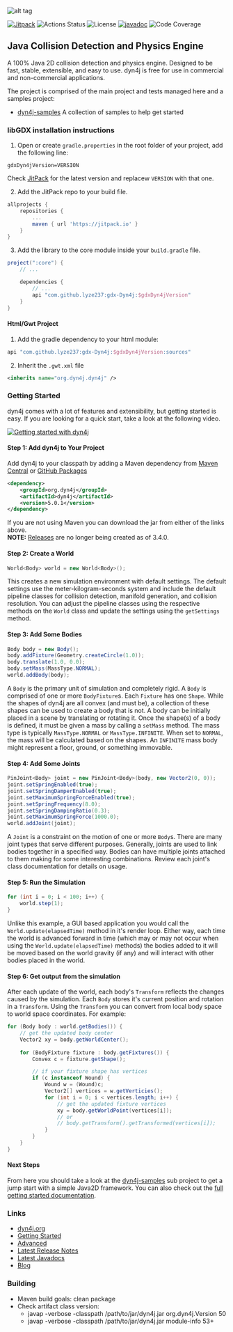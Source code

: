 ![alt tag](https://github.com/dyn4j/dyn4j/blob/master/dyn4j.png)

[![Jitpack](https://jitpack.io/v/lyze237/gdx-Dyn4j.svg)](https://jitpack.io/#lyze237/gdx-Dyn4j)
![Actions Status](https://github.com/dyn4j/dyn4j/workflows/Maven%20CI/badge.svg)
![License](https://img.shields.io/github/license/dyn4j/dyn4j)
[![javadoc](https://javadoc.io/badge2/org.dyn4j/dyn4j/javadoc.svg?kill_cache=1)](https://javadoc.io/doc/org.dyn4j/dyn4j)
![Code Coverage](https://img.shields.io/badge/coverage-96.7%25-brightgreen)

## Java Collision Detection and Physics Engine

A 100% Java 2D collision detection and physics engine.  Designed to be fast, stable, extensible, and easy to use.  dyn4j is free for use in commercial and non-commercial applications.

The project is comprised of the main project and tests managed here and a samples project:
- [dyn4j-samples](https://github.com/dyn4j/dyn4j-samples) A collection of samples to help get started

### libGDX installation instructions

1. Open or create `gradle.properties` in the root folder of your project, add the following line:
```properties
gdxDyn4jVersion=VERSION
```
Check [JitPack](https://jitpack.io/#lyze237/gdx-Dyn4j) for the latest version and replacew `VERSION` with that one.


2. Add the JitPack repo to your build file.
```gradle
allprojects {
    repositories {
        ...
        maven { url 'https://jitpack.io' }
    }
}
```


3. Add the library to the core module inside your `build.gradle` file.
```gradle
project(":core") {
    // ...

    dependencies {
        // ...
        api "com.github.lyze237:gdx-Dyn4j:$gdxDyn4jVersion"
    }
}
```


#### Html/Gwt Project

1. Add the gradle dependency to your html module:
```gradle
api "com.github.lyze237:gdx-Dyn4j:$gdxDyn4jVersion:sources"
```

2. Inherit the `.gwt.xml` file
```xml
<inherits name="org.dyn4j.dyn4j" />
```

### Getting Started
dyn4j comes with a lot of features and extensibility, but getting started is easy.  If you are looking for a quick start, take a look at the following video.

[![Getting started with dyn4j](https://img.youtube.com/vi/OqOcT8z-m_w/0.jpg)](https://www.youtube.com/watch?v=OqOcT8z-m_w)

#### Step 1: Add dyn4j to Your Project
Add dyn4j to your classpath by adding a Maven dependency from 
[Maven Central](http://search.maven.org/#search%7Cgav%7C1%7Cg%3A%22org.dyn4j%22%20AND%20a%3A%22dyn4j%22) or 
[GitHub Packages](https://github.com/dyn4j/dyn4j/packages)
```xml
<dependency>
    <groupId>org.dyn4j</groupId>
    <artifactId>dyn4j</artifactId>
    <version>5.0.1</version>
</dependency>
```

If you are not using Maven you can download the jar from either of the links above.  
**NOTE:** [Releases](https://github.com/wnbittle/dyn4j/releases) are no longer being created as of 3.4.0.

#### Step 2: Create a World
```java
World<Body> world = new World<Body>();
```
This creates a new simulation environment with default settings.  The default settings use the meter-kilogram-seconds system and include the default pipeline classes for collision detection, manifold generation, and collision resolution.  You can adjust the pipeline classes using the respective methods on the `World` class and update the settings using the `getSettings` method.

#### Step 3: Add Some Bodies
```java
Body body = new Body();
body.addFixture(Geometry.createCircle(1.0));
body.translate(1.0, 0.0);
body.setMass(MassType.NORMAL);
world.addBody(body);
```
A `Body` is the primary unit of simulation and completely rigid.  A `Body` is comprised of one or more `BodyFixture`s.  Each `Fixture` has one `Shape`.  While the shapes of dyn4j are all convex (and must be), a collection of these shapes can be used to create a body that is not.  A body can be initially placed in a scene by translating or rotating it.  Once the shape(s) of a body is defined, it must be given a mass by calling a `setMass` method.  The mass type is typically `MassType.NORMAL` or `MassType.INFINITE`.  When set to `NORMAL`, the mass will be calculated based on the shapes.  An `INFINITE` mass body might represent a floor, ground, or something immovable.

#### Step 4: Add Some Joints
```java
PinJoint<Body> joint = new PinJoint<Body>(body, new Vector2(0, 0));
joint.setSpringEnabled(true);
joint.setSpringDamperEnabled(true);
joint.setMaximumSpringForceEnabled(true);
joint.setSpringFrequency(8.0);
joint.setSpringDampingRatio(0.3);
joint.setMaximumSpringForce(1000.0);
world.addJoint(joint);
```
A `Joint` is a constraint on the motion of one or more `Body`s.  There are many joint types that serve different purposes.  Generally, joints are used to link bodies together in a specified way.  Bodies can have multiple joints attached to them making for some interesting combinations.  Review each joint's class documentation for details on usage.

#### Step 5: Run the Simulation
```java
for (int i = 0; i < 100; i++) {
    world.step(1);
}
```
Unlike this example, a GUI based application you would call the `World.update(elapsedTime)` method in it's render loop.  Either way, each time the world is advanced forward in time (which may or may not occur when using the `World.update(elapsedTime)` methods) the bodies added to it will be moved based on the world gravity (if any) and will interact with other bodies placed in the world. 

#### Step 6: Get output from the simulation
After each update of the world, each body's `Transform` reflects the changes caused by the simulation.  Each `Body` stores it's current position and rotation in a `Transform`.  Using the `Transform` you can convert from local body space to world space coordinates.  For example:

```java
for (Body body : world.getBodies()) {
    // get the updated body center
    Vector2 xy = body.getWorldCenter();
    
    for (BodyFixture fixture : body.getFixtures()) {
        Convex c = fixture.getShape();

        // if your fixture shape has vertices
        if (c instanceof Wound) {
            Wound w = (Wound)c;
            Vector2[] vertices = w.getVerticies();
            for (int i = 0; i < vertices.length; i++) {
                // get the updated fixture vertices
                xy = body.getWorldPoint(vertices[i]);
                // or
                // body.getTransform().getTransformed(vertices[i]);
            }
        }
    }
}
```

#### Next Steps
From here you should take a look at the [dyn4j-samples](https://github.com/dyn4j/dyn4j-samples) sub project to get a jump start with a simple Java2D framework. You can also check out the [full getting started documentation](https://dyn4j.org/pages/getting-started).

### Links
* [dyn4j.org](https://dyn4j.org)
* [Getting Started](https://dyn4j.org/pages/getting-started)
* [Advanced](https://dyn4j.org/pages/advanced)
* [Latest Release Notes](https://github.com/dyn4j/dyn4j/blob/master/RELEASE-NOTES.md)
* [Latest Javadocs](https://www.javadoc.io/doc/org.dyn4j/dyn4j/latest/index.html)
* [Blog](https://dyn4j.org/categories#blog)

### Building
* Maven build goals: clean package
* Check artifact class version: 
    * javap -verbose -classpath /path/to/jar/dyn4j.jar org.dyn4j.Version 50
    * javap -verbose -classpath /path/to/jar/dyn4j.jar module-info 53+
